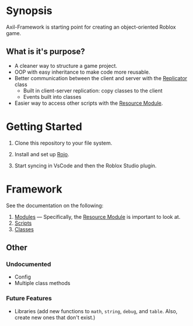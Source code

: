# Synopsis

Axil-Framework is starting point for creating an object-oriented Roblox game.

## What is it's purpose?
- A cleaner way to structure a game project.
- OOP with easy inheritance to make code more reusable.
- Better communication between the client and server with the [Replicator](Classes/Replicator.md) class
  - Built in client-server replication: copy classes to the client
  - Events built into classes
- Easier way to access other scripts with the [Resource Module](Modules/ResourceModule.md).

# Getting Started

1. Clone this repository to your file system.

2. Install and set up [Rojo](https://rojo.space/docs/v7/getting-started/installation/.md).

2. Start syncing in VsCode and then the Roblox Studio plugin.

# Framework

See the documentation on the following:
1. [Modules](Modules/Index.md) — Specifically, the [Resource Module](Modules/ResourceModule.md) is important to look at.
1. [Scripts](Scripts.md)
2. [Classes](Classes/Index.md)

## Other

### Undocumented
- Config
- Multiple class methods

### Future Features

- Libraries (add new functions to `math`, `string`, `debug`, and `table`. Also, create new ones that don't exist.)